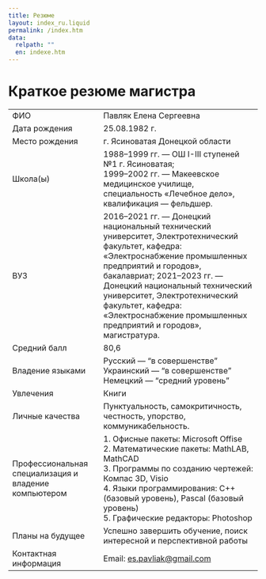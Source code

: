 ```yaml
---
title: Резюме
layout: index_ru.liquid
permalink: /index.htm
data:
  relpath: ""
  en: indexe.htm
---
```

# Краткое резюме магистра

<table id="resume">
<tr>
  <td>ФИО</td>
  <td>Павляк Елена Сергеевна</td>
</tr>
<tr>
  <td>Дата рождения</td>
  <td>25.08.1982 г.</td>
</tr>
<tr>
  <td>Место рождения</td>
  <td>г. Ясиноватая Донецкой области</td>
</tr>
<tr>
  <td>Школа(ы)</td>
  <td>1988&ndash;1999 гг. —  ОШ  I-III ступеней №1 г. Ясиноватая;<br>
      1999&ndash;2002 гг. — Макеевское медицинское училище, специальность «Лечебное дело», квалификация — фельдшер.</td>
</tr>
<tr>
  <td>ВУЗ</td>
  <td>2016&ndash;2021 гг. —  Донецкий национальный технический университет, Электротехнический факультет, кафедра: «Электроснабжение промышленных предприятий и городов», бакалавриат;
  2021&ndash;2023 гг. —  Донецкий национальный технический университет, Электротехнический факультет, кафедра: «Электроснабжение промышленных предприятий и городов», магистратура.<br>
  </td>
</tr>
<tr>
  <td>Средний балл</td>
  <td>80,6</td>
</tr>
<tr>
  <td>Владение языками</td>
  <td>Русский — <q>в совершенстве</q><br>
      Украинский — <q>в совершенстве</q><br>
      Немецкий — <q>средний уровень</q>
  </td>
</tr>
<tr>
  <td>Увлечения</td>
  <td>Книги</td>
</tr>
<tr>
  <td>Личные качества</td>
  <td>Пунктуальность, самокритичность, честность, упорство, коммуникабельность.</td>
</tr>
<tr>
  <td>Профессиональная специализация и владение компьютером</td>
  <td>1. Офисные пакеты: Microsoft Offise<br>2. Математические пакеты: MathLAB, MathCAD<br>3. Программы по созданию чертежей: Компас 3D, Visio<br>4. Языки программирования: C++ (базовый уровень), Pascal (базовый уровень)<br>5. Графические редакторы:  Photoshop</td>
</tr>
<tr>
  <td>Планы на будущее</td>
  <td>Успешно завершить обучение, поиск интересной и перспективной работы</td>
</tr>
<tr>
  <td>Контактная информация</td>
  <td>Email: <a href="mailto:es.pavliak@gmail.com">es.pavliak@gmail.com</a></td>
</tr>
</table>
